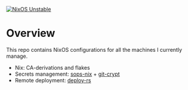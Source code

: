 [![NixOS Unstable](https://img.shields.io/badge/NixOS-unstable-blue.svg?style=flat-square&logo=NixOS&logoColor=white)](https://nixos.org)

# Overview

This repo contains NixOS configurations for all the machines I currently manage.

- Nix: CA-derivations and flakes
- Secrets management: [sops-nix](https://github.com/Mic92/sops-nix) + [git-crypt](https://github.com/AGWA/git-crypt)
- Remote deployment: [deploy-rs](https://github.com/serokell/deploy-rs)
